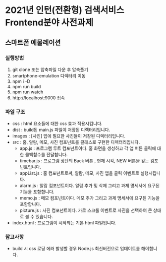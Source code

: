 # 2021년 인턴(전환형) 검색서비스 Frontend분야 사전과제
## 스마트폰 에물레이션

### 실행방법
  1. git clone 또는 압축파일 다운 후 압축풀기 
  2. smartphone-emulation 디렉터리 이동
  3. npm i -D 
  4. npm run build
  5. npm run watch
  6. http://localhost:9000 접속

### 파일 구조
  - css : html 요소들에 대한 css 효과 적용시킵니다.
  - dist : build된 main.js 파일이 저장된 디렉터리입니다.
  - images : [사진] 앱에 필요한 사진들이 저장된 디렉터리입니다.
  - src : 홈, 알람, 메모, 사진 컴포넌트를 클래스로 구현한 디렉터리입니다.
    - app.js : 프로그램 루트 컴포넌트이다. 홈 화면을 생성하고 각 앱 버튼 클릭에 대한 콜백함수를 전달합니다.
    - timebar.js : 프로그램 상단의 Back 버튼 , 현재 시각, NEW 버튼을 갖는 컴포넌트입니다.
    - appList.js : 홈 컴포넌트로써, 알람, 메모, 사진 앱을 클릭 이벤트로 실행시킵니다.
    - alarm.js : 알람 컴포넌트이다. 알람 추가 및 삭제 그리고 과제 명세서에 요구된 기능을 포함합니다.
    - memo.js : 메모 컴포넌트이다. 메모 추가 그리고 과제 명세서에 요구된 기능을 포함합니다.
    - picture.js : 사진 컴포넌트이다. 가로 스크롤 이벤트로 사진을 선택하여 큰 상태로 볼 수 있습니다.
  - index.html : 프로그램이 시작되는 기본 html 파일입니다.

### 참고사항
  - build 시 css 로딩 에러 발생할 경우  Node.js 최신버전으로 업데이트를 해야합니다.
  
